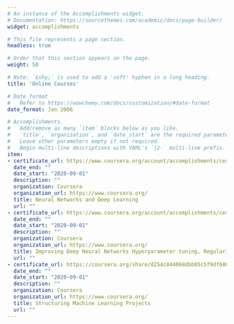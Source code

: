 ```yaml
---
# An instance of the Accomplishments widget.
# Documentation: https://sourcethemes.com/academic/docs/page-builder/
widget: accomplishments

# This file represents a page section.
headless: true

# Order that this section appears on the page.
weight: 50

# Note: `&shy;` is used to add a 'soft' hyphen in a long heading.
title: 'Online Courses'

# Date format
#   Refer to https://wowchemy.com/docs/customization/#date-format
date_format: Jan 2006

# Accomplishments.
#   Add/remove as many `item` blocks below as you like.
#   `title`, `organization`, and `date_start` are the required parameters.
#   Leave other parameters empty if not required.
#   Begin multi-line descriptions with YAML's `|2-` multi-line prefix.
item:
- certificate_url: https://www.coursera.org/account/accomplishments/certificate/9KCCH47E5R5A
  date_end: ""
  date_start: "2020-09-01"
  description: ""
  organization: Coursera
  organization_url: https://www.coursera.org/
  title: Neural Networks and Deep Learning
  url: ""
- certificate_url: https://www.coursera.org/account/accomplishments/certificate/4Z2GW247K9XZ
  date_end: ""
  date_start: "2020-09-01"
  description: ""
  organization: Coursera
  organization_url: https://www.coursera.org/
  title: Improving Deep Neural Networks Hyperparameter tuning, Regularization and Optimization
  url: ""
- certificate_url: https://coursera.org/share/d254c844068dbb05c5f9df68060a5830
  date_end: ""
  date_start: "2020-09-01"
  description: ""
  organization: Coursera
  organization_url: https://www.coursera.org/
  title: Structuring Machine Learning Projects
  url: ""
---
```

